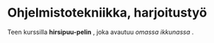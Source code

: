 # Ohjelmistotekniikka, harjoitustyö

Teen kurssilla **hirsipuu-pelin** , joka avautuu *omassa ikkunassa* . 

